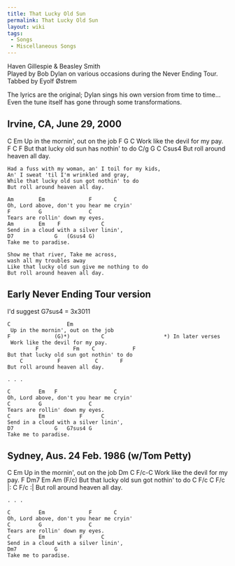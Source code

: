 ```yaml
---
title: That Lucky Old Sun
permalink: That Lucky Old Sun
layout: wiki
tags:
 - Songs
 - Miscellaneous Songs
---
```


Haven Gillespie & Beasley Smith  
Played by Bob Dylan on various occasions during the Never Ending Tour.  
Tabbed by Eyolf Østrem

The lyrics are the original; Dylan sings his own version from time to
time... Even the tune itself has gone through some transformations.

<h2 class="songversion">
Irvine, CA, June 29, 2000

</h2>
    C                  Em
     Up in the mornin', out on the job
    F                    G      C
     Work like the devil for my pay.
             F                 C            F
    But that lucky old sun has nothin' to do
        C/g         G           C       Csus4
    But roll around heaven all day.

    Had a fuss with my woman, an' I toil for my kids,
    An' I sweat 'til I'm wrinkled and gray,
    While that lucky old sun got nothin' to do
    But roll around heaven all day.

    Am        Em              F       C
    Oh, Lord above, don't you hear me cryin'
    F         G               C
    Tears are rollin' down my eyes.
    Am        Em    F             C
    Send in a cloud with a silver linin',
    D7             G   (Gsus4 G)
    Take me to paradise.

    Show me that river, Take me across,
    wash all my troubles away
    Like that lucky old sun give me nothing to do
    But roll around heaven all day.

<h2 class="songversion">
Early Never Ending Tour version

</h2>
I'd suggest G7sus4 = 3x3011

    C                  Em
     Up in the mornin', out on the job
    F              (G)*)          C                   *) In later verses
     Work like the devil for my pay.
             F           Fm    C            F
    But that lucky old sun got nothin' to do
        C           F           C       F
    But roll around heaven all day.

    . . .

    C         Em   F                  C
    Oh, Lord above, don't you hear me cryin'
    C         G               C
    Tears are rollin' down my eyes.
    C         Em           F      C
    Send in a cloud with a silver linin',
    D7             G   G7sus4 G
    Take me to paradise.

<h2 class="songversion">
Sydney, Aus. 24 Feb. 1986 (w/Tom Petty)

</h2>
    C                  Em
     Up in the mornin', out on the job
    Dm                          C      F/c-C
     Work like the devil for my pay.
             F         Dm7     Em         Am   (F/c)
    But that lucky old sun got nothin' to do
        C           F/c        C    F/c  |: C   F/c :|
    But roll around heaven all day.

    . . .

    C         Em              F       C
    Oh, Lord above, don't you hear me cryin'
    C         G               C
    Tears are rollin' down my eyes.
    C         Em           F      C
    Send in a cloud with a silver linin',
    Dm7            G
    Take me to paradise.
